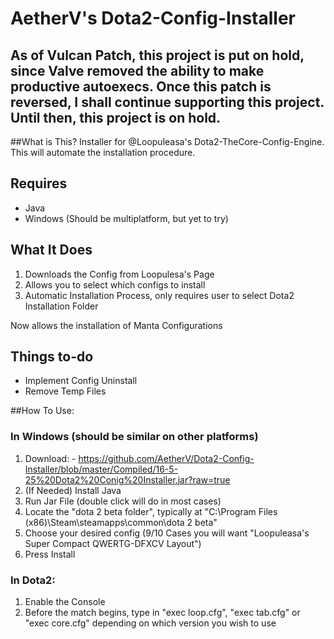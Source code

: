 # AetherV's Dota2-Config-Installer
## As of Vulcan Patch, this project is put on hold, since Valve removed the ability to make productive autoexecs. Once this patch is reversed, I shall continue supporting this project. Until then, this project is on hold. 

##What is This?
Installer for @Loopuleasa's Dota2-TheCore-Config-Engine. This will automate the installation procedure.


## Requires

- Java
- Windows (Should be multiplatform, but yet to try)


## What It Does

1.  Downloads the Config from Loopulesa's Page
2.  Allows you to select which configs to install
3.  Automatic Installation Process, only requires user to select Dota2 Installation Folder

Now allows the installation of Manta Configurations


## Things to-do

- Implement Config Uninstall
- Remove Temp Files 


##How To Use:

### In Windows (should be similar on other platforms)
1.  Download: - https://github.com/AetherV/Dota2-Config-Installer/blob/master/Compiled/16-5-25%20Dota2%20Conig%20Installer.jar?raw=true
2.  (If Needed) Install Java
3.  Run Jar File (double click will do in most cases)
4.  Locate the "dota 2 beta folder", typically at "C:\Program Files (x86)\Steam\steamapps\common\dota 2 beta"
5.  Choose your desired config (9/10 Cases you will want "Loopuleasa's Super Compact QWERTG-DFXCV Layout")
6.  Press Install
  
### In Dota2:
1.  Enable the Console 
2.  Before the match begins, type in "exec loop.cfg", "exec tab.cfg" or "exec core.cfg" depending on which version you wish to use
